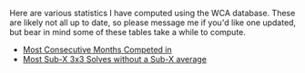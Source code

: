 Here are various statistics I have computed using the WCA database. These are likely not all up to date, so please message me if you'd like one updated, but bear in mind some of these tables take a while to compute.

* [Most Consecutive Months Competed in](/WCA-Stats/monthstreaks.html)
* [Most Sub-X 3x3 Solves without a Sub-X average](WCA-Stats/subxsinglewithoutxaverage.html)
